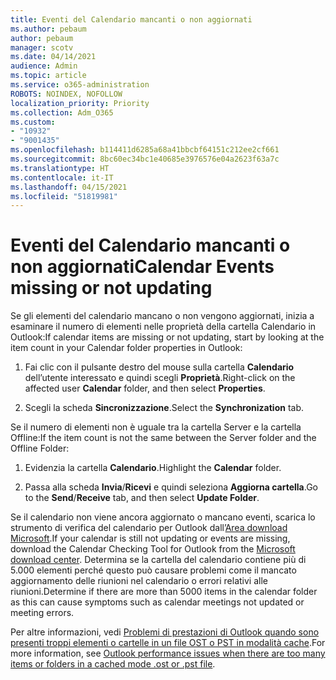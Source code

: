```yaml
---
title: Eventi del Calendario mancanti o non aggiornati
ms.author: pebaum
author: pebaum
manager: scotv
ms.date: 04/14/2021
audience: Admin
ms.topic: article
ms.service: o365-administration
ROBOTS: NOINDEX, NOFOLLOW
localization_priority: Priority
ms.collection: Adm_O365
ms.custom:
- "10932"
- "9001435"
ms.openlocfilehash: b114411d6285a68a41bbcbf64151c212ee2cf661
ms.sourcegitcommit: 8bc60ec34bc1e40685e3976576e04a2623f63a7c
ms.translationtype: HT
ms.contentlocale: it-IT
ms.lasthandoff: 04/15/2021
ms.locfileid: "51819981"
---
```

# <a name="calendar-events-missing-or-not-updating"></a><span data-ttu-id="5c586-102">Eventi del Calendario mancanti o non aggiornati</span><span class="sxs-lookup"><span data-stu-id="5c586-102">Calendar Events missing or not updating</span></span>

<span data-ttu-id="5c586-103">Se gli elementi del calendario mancano o non vengono aggiornati, inizia a esaminare il numero di elementi nelle proprietà della cartella Calendario in Outlook:</span><span class="sxs-lookup"><span data-stu-id="5c586-103">If calendar items are missing or not updating, start by looking at the item count in your Calendar folder properties in Outlook:</span></span> 

1. <span data-ttu-id="5c586-104">Fai clic con il pulsante destro del mouse sulla cartella **Calendario** dell’utente interessato e quindi scegli **Proprietà**.</span><span class="sxs-lookup"><span data-stu-id="5c586-104">Right-click on the affected user **Calendar** folder, and then select **Properties**.</span></span>

1. <span data-ttu-id="5c586-105">Scegli la scheda **Sincronizzazione**.</span><span class="sxs-lookup"><span data-stu-id="5c586-105">Select the **Synchronization** tab.</span></span>

<span data-ttu-id="5c586-106">Se il numero di elementi non è uguale tra la cartella Server e la cartella Offline:</span><span class="sxs-lookup"><span data-stu-id="5c586-106">If the item count is not the same between the Server folder and the Offline Folder:</span></span>

1.  <span data-ttu-id="5c586-107">Evidenzia la cartella **Calendario**.</span><span class="sxs-lookup"><span data-stu-id="5c586-107">Highlight the **Calendar** folder.</span></span>

1.  <span data-ttu-id="5c586-108">Passa alla scheda **Invia**/**Ricevi** e quindi seleziona **Aggiorna cartella**.</span><span class="sxs-lookup"><span data-stu-id="5c586-108">Go to the **Send**/**Receive** tab, and then select **Update Folder**.</span></span>

<span data-ttu-id="5c586-109">Se il calendario non viene ancora aggiornato o mancano eventi, scarica lo strumento di verifica del calendario per Outlook dall’[Area download Microsoft](https://www.microsoft.com/download/details.aspx?id=28786).</span><span class="sxs-lookup"><span data-stu-id="5c586-109">If your calendar is still not updating or events are missing, download the Calendar Checking Tool for Outlook from the [Microsoft download center](https://www.microsoft.com/download/details.aspx?id=28786).</span></span> <span data-ttu-id="5c586-110">Determina se la cartella del calendario contiene più di 5.000 elementi perché questo può causare problemi come il mancato aggiornamento delle riunioni nel calendario o errori relativi alle riunioni.</span><span class="sxs-lookup"><span data-stu-id="5c586-110">Determine if there are more than 5000 items in the calendar folder as this can cause symptoms such as calendar meetings not updated or meeting errors.</span></span> 

<span data-ttu-id="5c586-111">Per altre informazioni, vedi [Problemi di prestazioni di Outlook quando sono presenti troppi elementi o cartelle in un file OST o PST in modalità cache](https://docs.microsoft.com/outlook/troubleshoot/performance/performance-issues-if-too-many-items-or-folders).</span><span class="sxs-lookup"><span data-stu-id="5c586-111">For more information, see [Outlook performance issues when there are too many items or folders in a cached mode .ost or .pst file](https://docs.microsoft.com/outlook/troubleshoot/performance/performance-issues-if-too-many-items-or-folders).</span></span>